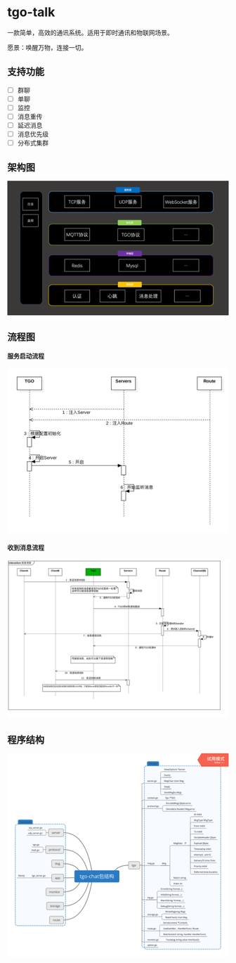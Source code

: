 # tgo-talk
一款简单，高效的通讯系统。适用于即时通讯和物联网场景。

愿景：唤醒万物，连接一切。

## 支持功能
* [ ] 群聊
* [ ] 单聊
* [ ] 监控
* [ ] 消息重传
* [ ] 延迟消息
* [ ] 消息优先级
* [ ] 分布式集群

## 架构图
![](docs/架构图.png)

## 流程图

#### 服务启动流程
![](docs/服务启动流程.png)

#### 收到消息流程
![](docs/收发消息流程.png)

## 程序结构

![](docs/tgo-talk包结构.png)




 
